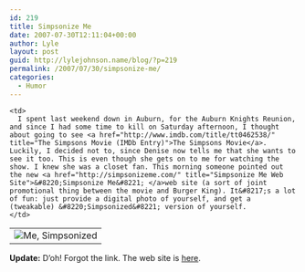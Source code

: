 ```yaml
---
id: 219
title: Simpsonize Me
date: 2007-07-30T12:11:04+00:00
author: Lyle
layout: post
guid: http://lylejohnson.name/blog/?p=219
permalink: /2007/07/30/simpsonize-me/
categories:
  - Humor
---
```

<table>
  <tr>
    <td valign="top">
      <img src="http://farm2.static.flickr.com/1307/953465042_a2353a2028_t.jpg" alt="Me, Simpsonized" />
    </td>
    
    <td>
      I spent last weekend down in Auburn, for the Auburn Knights Reunion, and since I had some time to kill on Saturday afternoon, I thought about going to see <a href="http://www.imdb.com/title/tt0462538/" title="The Simpsons Movie (IMDb Entry)">The Simpsons Movie</a>. Luckily, I decided not to, since Denise now tells me that she wants to see it too. This is even though she gets on to me for watching the show. I knew she was a closet fan. This morning someone pointed out the new <a href="http://simpsonizeme.com/" title="Simpsonize Me Web Site">&#8220;Simpsonize Me&#8221; </a>web site (a sort of joint promotional thing between the movie and Burger King). It&#8217;s a lot of fun: just provide a digital photo of yourself, and get a (tweakable) &#8220;Simpsonized&#8221; version of yourself.
    </td>
  </tr>
</table>

**Update:** D&#8217;oh! Forgot the link. The web site is [here](http://simpsonizeme.com/ "Simpsonize Me Web Site").